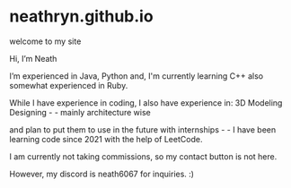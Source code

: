 # neathryn.github.io

 welcome to my site
 
 Hi, I’m Neath


 I’m experienced in Java, Python and, I'm currently learning C++
 also somewhat experienced in Ruby.



 While I have experience in coding, I also have experience in:
 3D Modeling
 Designing - - mainly architecture wise

 
 and plan to put them to use in the future with internships - - I have
 been learning code since 2021 with the help of LeetCode.



 
 I am currently not taking commissions, so my contact button is not here.




 However, my discord is neath6067 for inquiries. :)
